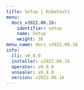 ```yaml
---
title: Setup | KubeVault
menu:
  docs_v2022.06.16:
    identifier: setup
    name: Setup
    weight: 30
menu_name: docs_v2022.06.16
info:
  cli: v0.8.0
  installer: v2022.06.16
  operator: v0.8.0
  unsealer: v0.8.0
  version: v2022.06.16
---
```


